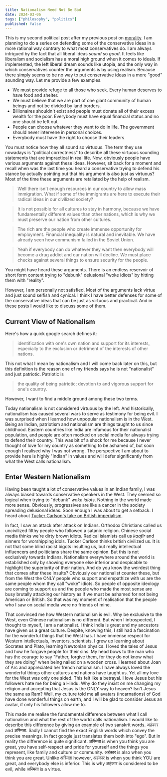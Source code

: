 ```yaml
---
title: Nationalism Need Not Be Bad
date: 2024-03-06
tags: ["philosophy", "politics"]
published: false
---
```


This is my second political post after my previous post on [morality](./does-it-need-to-be-immoral-to-cause-harm). I am planning to do a series on defending some of the conservative ideas in a more rational way contrary to what most conservatives do. I am always intrigued by the fact that all liberal ideas _sound_ so _good_. It feels like liberalism and socialism has a moral high ground when it comes to ideals. If implemented, the left liberal dream sounds like utopia, and the only way in which conservatives counter the arguments is by using realism. Because there simply seems to be no way to put conservative ideas in a more "good" sounding way. Let me provide a few examples. 

- We must provide refuge to all those who seek. Every human deserves to have food and shelter. 
- We must believe that we are part of one giant community of human beings and not be divided by land borders.
- Billionaires shouldn't exist and people must donate all of their excess wealth for the poor. Everybody must have equal financial status and no one should be left out.
- People can choose whatever they want to do in life. The government should never intervene in personal choices.
- Everybody must have the right to choose their leaders.

You must notice how they all sound so virtuous. The term they use nowadays is "political correctness" to describe all these virtuous sounding statements that are impractical in real life. Now, obviously people have various arguments against these ideas. However, sit back for a moment and recall when was the last time you heard a conservative trying to defend his stance by actually pointing out that his argument is also just as virtuous? Most of the time these arguments are retaliated by the help of realism. 

> Well there isn't enough resources in our country to allow mass immigration. What if some of the immigrants are here to execute their radical ideas in our civilized society?

> It is not possible for all cultures to stay in harmony, because we have fundamentally different values than other nations, which is why we must preserve our nation from other cultures.

> The rich are the people who create immense opportunity for employment. Financial inequality is natural and inevitable. We have already seen how communism failed in the Soviet Union.

> Yeah if everybody can do whatever they want then everybody will become a drug addict and our nation will decline. We must place checks against several things to ensure security for the people.

You might have heard these arguments. There is an endless reservoir of short form content trying to "debunk" delusional "woke idiots" by hitting them with "reality".

However, I am personally not satisfied. Most of the arguments lack virtue and just sound selfish and cynical. I think I have better defenses for some of the conservative ideas that can be just as virtuous and practical. And in these posts I would like to discuss some of them.

## Current View of Nationalism

Here's how a quick google search defines it:

> identification with one's own nation and support for its interests, especially to the exclusion or detriment of the interests of other nations.

This not what I mean by nationalism and I will come back later on this, but this definition is the reason one of my friends says he is not "nationalist" and just patriotic. Patriotic is 

> the quality of being patriotic; devotion to and vigorous support for one's country.

However, I want to find a middle ground among these two terms. 

Today nationalism is not considered virtuous by the left. And historically, nationalism has caused several wars to serve as testimony for being evil. I was surprised when I learned how unpopular nationalism is in the West. Being an Indian, patriotism and nationalism are things taught to us since childhood. Eastern countries like India are infamous for their nationalist population, and people are often mocked on social media for always trying to defend their country. This was bit of a shock for me because I never thought of love for my country as something to be ashamed of, but soon enough I realised why I was not wrong. The perspective I am about to provide here is highly "Indian" in values and will defer significantly from what the West calls nationalism.

## Enter Western Nationalism

Having been taught a lot of conservative values in an Indian family, I was always biased towards conservative speakers in the West. They seemed so logical when trying to "debunk" _woke idiots_. Nothing in the world made more sense. Obviously, progressives are like a cancer in the society spreading delusional ideas. Soon enough I was about to get a setback. I heard about [Tucker Carlson's take on British imperialism](https://twitter.com/TuckerCarlson/status/1568034996622970880).

In fact, I saw an attack after attack on Indians. Orthodox Christians called us uncivilized filthy people who followed a satanic religion. Chinese social media thinks we're dirty brown idiots. Radical islamists call us _kaafir_ and sinners for worshipping idols. Tucker Carlson thinks british civilized us. It is not that some blind racist bigots insulting us, but really intellectual influencers and politicians share the same opinion. But this is not exclusively towards Indians. Nationalism everywhere around the world is established only by showing everyone else inferior and despicable to highlight the superiority of their nation. And do you know the weirdest thing that comes after these insults? Obviously our nationalist counter these, but from the West the ONLY people who support and empathize with us are the same people whom they call "woke" idiots. So people of opposite ideology are coming to support us and the people who made the most sense are busy brutally attacking our history as if we must be ashamed for not being American or British. So that was my moment of realisation that the people who I saw on social media were no friends of mine.

That convinced me how Western nationalism is evil. Why be exclusive to the West, even Chinese nationalism is no different. But when I introspected, I thought to myself, I am a nationalist. I think India is great and my ancestors have given us a great culture. Despite, knowing this, I still had a fascination for the wonderful things that the West has. I have immense respect for Western intellectuals, inventors, scientists. I grew up learning about Socrates and Plato, learning Newtonian physics. I loved the tales of Jesus and how he forgave people for their sins. My head bows to the man who has the courage to say "Father, forgive them, for they do not know what they are doing" when being nailed on a wooden cross. I learned about Joan of Arc and appreciated her french nationalism. I have always loved the wonderful things other cultures and nations have taught us. Yet all my love for the West was only one sided. This felt like a betrayal. I love Jesus but his followers hate me for being a Hindu. Why do they insist on me changing my religion and accepting that Jesus is the ONLY way to heaven? Isn't Jesus the same as Ram? Well, my culture told me all avatars (incarnations) of God have done wonderful things on earth, and I will be glad to consider Jesus an avatar, if only his followers allow me to.

This made me realise the fundamental difference between what I call nationalism and what the rest of the world calls nationalism. I would like to describe this difference by giving an example of two sanskrit words. अहंकार and अस्मिता. Sadly I cannot find the exact English words which convey the precise meanings. In fact google just translates them both into "ego". But in reality the difference is quite significant. अस्मिता is when you think you are great, you have self-respect and pride for yourself and the things you represent, like family and culture or community. अहंकार is also when you think you are great. Unlike अस्मिता however, अहंकार is when you think YOU are great, and everybody else is inferior. This is why अहंकार is considered to be evil, while अस्मिता is a virtue. 